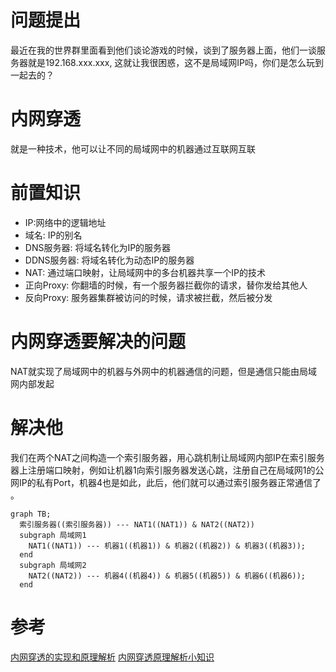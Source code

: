 # 问题提出
最近在我的世界群里面看到他们谈论游戏的时候，谈到了服务器上面，他们一谈服务器就是192.168.xxx.xxx, 这就让我很困惑，这不是局域网IP吗，你们是怎么玩到一起去的？
# 内网穿透
就是一种技术，他可以让不同的局域网中的机器通过互联网互联
<!-- more -->
# 前置知识
- IP:网络中的逻辑地址
- 域名: IP的别名
- DNS服务器: 将域名转化为IP的服务器
- DDNS服务器: 将域名转化为动态IP的服务器
- NAT: 通过端口映射，让局域网中的多台机器共享一个IP的技术
- 正向Proxy: 你翻墙的时候，有一个服务器拦截你的请求，替你发给其他人 
- 反向Proxy: 服务器集群被访问的时候，请求被拦截，然后被分发

# 内网穿透要解决的问题
NAT就实现了局域网中的机器与外网中的机器通信的问题，但是通信只能由局域网内部发起
# 解决他
我们在两个NAT之间构造一个索引服务器，用心跳机制让局域网内部IP在索引服务器上注册端口映射，例如让机器1向索引服务器发送心跳，注册自己在局域网1的公网IP的私有Port，机器4也是如此，此后，他们就可以通过索引服务器正常通信了 。
```mermaid
graph TB;
  索引服务器((索引服务器)) --- NAT1((NAT1)) & NAT2((NAT2))
  subgraph 局域网1
    NAT1((NAT1)) --- 机器1((机器1)) & 机器2((机器2)) & 机器3((机器3));
  end
  subgraph 局域网2
    NAT2((NAT2)) --- 机器4((机器4)) & 机器5((机器5)) & 机器6((机器6));
  end
```

# 参考
[内网穿透的实现和原理解析](https://blog.csdn.net/xinpz/article/details/82732217)
[内网穿透原理解析小知识](http://service.oray.com/question/5571.html)
